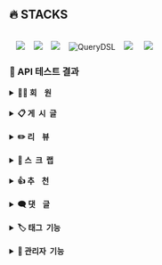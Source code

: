 ## 🔥 STACKS

<br>
&nbsp;&nbsp;&nbsp;<img src="https://img.shields.io/badge/Spring Security-6DB33F?style=flat&logo=springsecurity&logoColor=white&color=darkgreen"/></a></a>
&nbsp;&nbsp;&nbsp;<img src="https://img.shields.io/badge/Spring Boot-6DB33F?style=flat&logo=springBoot&logoColor=white&color=green"/></a></a>
&nbsp;&nbsp;&nbsp;<img src="https://img.shields.io/badge/Spring JPA-6DB33F?style=flat&logo=spring JPA&logoColor=white&color=green"/></a></a>
&nbsp;&nbsp;&nbsp;<img src="https://img.shields.io/badge/QueryDSL-%231785D1.svg?&style=flat&logo=QueryDSL&logoColor=white" alt="QueryDSL"/></a>
&nbsp;&nbsp;&nbsp;<img src="https://img.shields.io/badge/Amazon AWS-232F3E?style=flat&logo=AmazonAWS&logoColor=black&color=orange"/></a></a>
&nbsp;&nbsp;&nbsp;&nbsp;<img src="https://img.shields.io/badge/Amazon S3-569A31?style=flat&logo=Amazon S3&logoColor=white&color=red"/></a></a>
<br>

### 📌 API 테스트 결과

<details>
<summary><b>🫅🏻 회&nbsp;&nbsp;&nbsp;&nbsp;원</b></summary><br>
    <div>
         <details>
         <summary><b>KMS_001_USER_001. 회원 가입</b></summary>
                  <br>
         <p><b>➡️ 회원이 회원 정보 [ 이메일, 패스워드, 이름, 닉네임 ] 를<br>
 &nbsp;&nbsp;&nbsp;　입력하여 회원 가입을 진행한다.</b></p><br>
         <p><img src="https://github.com/beyond-sw-camp/be02-fin-BuildUp-KMS/assets/148943354/76ebda5a-aec9-4cfc-a1c7-aab563364a4e"/></p>
         </details><br>
          <details>
         <summary><b>KMS_003_USER-003. 이메일 인증</b></summary>
                  <br>
         <p><b>➡️ 회원이 메일함으로 온 이메일을 클릭하여 이메일 인증을 진행한다.</b></p><br>
         <p><img src="https://github.com/beyond-sw-camp/be02-fin-BuildUp-KMS/assets/148943354/e08b7dca-4261-4174-a75f-963e6e61cd15"/></p>
         </details><br>
	 <details>
         <summary><b>KMS_004_USER_004. 일반 로그인</b></summary>
                  <br>
         <p><b>➡️ 회원이 [ 이메일, 패스워드 ] 를 입력하여 로그인을 시도한다.</b></p><br>
         <p><img src="https://github.com/beyond-sw-camp/be02-fin-BuildUp-KMS/assets/148943354/8b7342b5-fd5b-4aed-8a18-6204e412a8bf"/></p>
         </details><br>
	 <details>
         <summary><b>KMS_006_USER-006. 회원 정보 수정</b></summary>
                  <br>
         <p><b>➡️ 회원이 수정하고 싶은 내용 [ 닉네임, 비밀번호 ] 을 입력하여 본인의 회원 정보를 수정한다.</b></p><br>
         <p><img src="https://github.com/beyond-sw-camp/be02-fin-BuildUp-KMS/assets/148943354/e5363cf7-1bca-4ad6-b490-377c6dafc2f6"/></p>
         </details><br>
	 <details>
         <summary><b>KMS_007_USER-007. 회원 탈퇴</b></summary>
                  <br>
         <p><b>➡️ 회원이 회원 IDX를 통해 회원 탈퇴를 진행한다.</b></p><br>
         <p><img src="https://github.com/beyond-sw-camp/be02-fin-BuildUp-KMS/assets/148943354/ac3e7b83-feee-4ab4-8f85-ae7bec007bc8"/></p>
         </details><br>
</details>

<br>

<details>

<summary><b>📋 게&nbsp;&nbsp;시&nbsp;&nbsp;글</b></summary><br>
    <div>
	 <details>
         <summary><b>KMS_008_SEARCH_001. 게시글 검색</b></summary>
                  <br>
         <p><b>➡️ 회원이 검색창에 원하는 단어를 입력하여 게시글 목록을 조회할 수 있다.</b></p><br>
         <p><img src="https://github.com/beyond-sw-camp/be02-fin-BuildUp-KMS/assets/148943354/e0ef7068-436c-4dd3-ad63-e0aadd2a3a99"/></p>
         </details><br>
	 <details>
         <summary><b>KMS_009_BOARD_001. 게시글 작성</b></summary>
                  <br>
         <p><b>➡️ 회원이 공유하고자 하는 게시글을 작성할 수 있다.</b></p><br>
         <p><img src="https://github.com/beyond-sw-camp/be02-fin-BuildUp-KMS/assets/148943354/5810155e-5d84-40c3-ab75-1eb01b02e100"/></p>
         </details><br>
	 <details>
         <summary><b>KMS_010_BOARD_002. 게시글 상세 조회</b></summary>
                  <br>
         <p><b>➡️ 모든 사용자가 게시글의 상세 내용을 조회할 수 있다.</b></p><br>
         <p><img src="https://github.com/beyond-sw-camp/be02-fin-BuildUp-KMS/assets/148943354/6b25d077-91e9-4c8f-ab3f-4d6f2dd729d6"/></p>
         </details><br>
	 <details>
         <summary><b>KMS_011_BOARD_003 게시판 카테고리별 조회</b></summary>
                  <br>
         <p><b>➡️ 모든 사용자가 게시판 카테고리별 게시글을 조회할 수 있다.</b></p><br>
         <p><img src="https://github.com/beyond-sw-camp/be02-fin-BuildUp-KMS/assets/148943354/3aff27f6-fcff-47df-b0ef-869faa371c3d"/></p>
         </details><br>
	 <details>
         <summary><b>KMS_012_BOARD_004. 카테고리 별 본인 게시글 목록 조회</b></summary>
                  <br>
         <p><b>➡️ 회원 ( 인증회원, 일반회원 ) 이 자신이 작성한 게시글의 목록을 "마이페이지" 에서 카테고리 별로 조회할 수 있다.<br>  ➡️ 카테고리 목록 : 지식, QnA, 스터디 모집</b></p><br>
         <p><img src="https://github.com/beyond-sw-camp/be02-fin-BuildUp-KMS/assets/148943354/8b257b48-b7f6-4000-9c74-f9395d18fade"/></p>
         </details><br>
	 <details>
         <summary><b>KMS_017_BOARD_009. 태그 별 조회</b></summary>
                  <br>
         <p><b>➡️ 모든 사용자가 태그 별 게시글을 조회할 수 있다.</b></p><br>
         <p><img src="https://github.com/beyond-sw-camp/be02-fin-BuildUp-KMS/assets/148943354/2068b76b-b523-42c4-81dd-f32c7fb82cb6"/></p>
         </details><br>
	 <details>
         <summary><b>KMS_022_BOARD_014. 게시글 수정</b></summary>
                  <br>
         <p><b> ➡️ 회원 ( 인증회원, 일반회원 ) 이 등록한 자신의 게시글을 수정할 수 있다.<br>
                ➡️ 수정 가능 항목 : 카테고리, 태그, 제목, 본문</b></p><br>
         <p><img src="https://github.com/beyond-sw-camp/be02-fin-BuildUp-KMS/assets/148943354/99ebd39d-addd-4c18-9bdf-7c4e8ffd83a0"/></p>
         </details><br>
	 <details>
         <summary><b>KMS_023_BOARD_015. 게시글 삭제</b></summary>
                  <br>
         <p><b> ➡️ 회원 ( 인증회원, 일반회원 ) 이 등록한 자신의 게시글을 삭제할 수 있다.<br>
                ➡️ 삭제한 게시글은 DB에서 status가 true -> false 로 변경된다.</b></p><br>
         <p><img src="https://github.com/beyond-sw-camp/be02-fin-BuildUp-KMS/assets/148943354/bc5089e0-1f2c-4234-9228-dd69634a1b5a"/></p>
         </details><br>
         </details>

<br>

<details>
<summary><b>✏️ 리&nbsp;&nbsp;&nbsp;&nbsp;뷰</b></summary><br>
	 <details>
         <summary><b>KMS_024_REVIEW_001. 후기 작성</b></summary>
                  <br>
         <p><b> ➡️ 인증회원이 후기 카테고리 2개 ( 과정 후기, 강사 후기 ) 중 1개를 선택할 수 있다.<br>
                ➡️ 인증회원이 수강중인 또는 수강했던 과정명을 입력할 수 있다.<br>
                ➡️ 선택한 카테고리에 대한 후기를 [ 제목, 평점, 내용 ] 을 입력하여 작성할 수 있다.<br>
                ➡️ 후기 작성 시 이미지 첨부도 가능하다.</b></p><br>
         <p><img src="https://github.com/beyond-sw-camp/be02-fin-BuildUp-KMS/assets/148943354/2a6d9e3b-b636-4525-8119-4401b8d10d40"/></p>
         </details><br>
	 <details>
         <summary><b>KMS_025_REVIEW_002. 후기 상세 조회</b></summary>
                  <br>
         <p><b> ➡️ 모든 사용자가 후기의 상세 내용을 조회할 수 있다.</b></p><br>
         <p><img src="https://github.com/beyond-sw-camp/be02-fin-BuildUp-KMS/assets/148943354/600177cf-6b20-41b0-a28c-6a9ff30b93fb"/></p>
         </details><br>
	 <details>
         <summary><b>KMS_026_REVIEW_003. 후기 카테고리 별 조회</b></summary>
                  <br>
         <p><b> ➡️ 모든 사용자가 후기 카테고리별 게시글을 최신순으로 조회할 수 있다. <br>
                ➡️ 카테고리 목록 : 과정 후기, 강사 후기</b></p><br>
         <p><img src="https://github.com/beyond-sw-camp/be02-fin-BuildUp-KMS/assets/148943354/c3355682-fc7a-4eb3-a6ef-04ababc95fae"/></p>
         </details><br>
	 <details>
         <summary><b>KMS_027_REVIEW_004. 카테고리 별 본인 후기 목록 조회</b></summary>
                  <br>
         <p><b> ➡️ 인증회원이 자신이 작성한 후기글의 목록을 "마이페이지" 에서 카테고리 별로 조회할 수 있다.<br>
                ➡️ 카테고리 목록 : 과정 후기, 강사 후기</b></p><br>
         <p><img src="https://github.com/beyond-sw-camp/be02-fin-BuildUp-KMS/assets/148943354/adda2859-6528-4ea0-bcb4-84ff692d7242"/></p>
         </details><br>
	 <details>
         <summary><b>KMS_032_REVIEW_009. 후기 수정</b></summary>
                  <br>
         <p><b> ➡️ 인증회원이 등록한 후기를 수정할 수 있다.<br>
                ➡️ 부트캠프 과정명, 후기 및 평점을 입력하지 않으면 후기가 수정되지 않는다.</b></p><br>
         <p><img src="https://github.com/beyond-sw-camp/be02-fin-BuildUp-KMS/assets/148943354/2ba89eda-7507-4705-84ba-567d48750e27"/></p>
         </details><br>
	 <details>
    <summary><b>KMS_033_REVIEW_010. 후기 삭제</b></summary>
                  <br>
         <p><b> ➡️ 인증회원 이 등록한 후기를 삭제할 수 있다.<br>
                ➡️ 삭제한 후기는 DB에서 status가 true -> false 로 변경된다.</b></p><br>
         <p><img src="https://github.com/beyond-sw-camp/be02-fin-BuildUp-KMS/assets/148943354/fad9a5a6-6c3a-40ac-aaf5-ef8067c3f769"/></p>
         </details><br>
       </details>

<br>
<details>
<summary><b>🔖 스&nbsp;&nbsp;크&nbsp;&nbsp;랩</b></summary><br>
 <details>
         <summary><b>KMS_040_SCRAP_001. [ 게시글 ] 스크랩 등록</b>
         </summary>
                  <br>
         <p><b>  ➡️ 회원(인증회원, 일반회원) 이 게시글 상세 페이지에서 나중에 다시 보고싶은 게시글을 스크랩할 수 있다.<br>
       ➡️ 스크랩한 게시글은 내 활동내역에서 확인 할 수 있다.</b>
       </p><br>
         <p><img src="https://github.com/beyond-sw-camp/be02-fin-BuildUp-KMS/assets/148943354/23916785-0d79-4254-84bd-b90c24db5ee6"/></p>
         </details><br>
         <details>
         <summary><b>KMS_041_SCRAP_002. [ 게시글 ] 스크랩 목록 조회</b>
         </summary>
                  <br>
         <p><b>   ➡️ 회원(인증회원, 일반회원) 이 나의 활동내역에서 스크랩한 게시글 목록을 카테고리별로 조회할 수 있다.<br>
              ➡️ 카테고리 목록 : 지식공유, QnA, 스터디<br>
              ➡️ 비회원은 조회를 할 수 없다.</b>
       </p><br>
         <p><img src="https://github.com/beyond-sw-camp/be02-fin-BuildUp-KMS/assets/148943354/b46e4e03-2226-4343-aef8-6399eba27280"/></p>
         </details><br>
         <details>
         <summary><b>KMS_042_SCRAP_003. [ 게시글 ] 스크랩 여부 조회</b>
         </summary>
                  <br>
         <p><b>    ➡️ 회원(인증회원, 일반회원) 이 게시글 스크랩을 했는지 여부를 조회할 수 있다.<br>
 ➡️ 비회원은 조회를 할 수 없다.</b>
       </p><br>
         <p><img src="https://github.com/beyond-sw-camp/be02-fin-BuildUp-KMS/assets/148943354/5b85af29-5bff-4311-8035-f52ece97ab9d"/></p>
         </details><br>
            <details>
         <summary><b>KMS_043_SCRAP_004. [ 게시글 ] 스크랩 삭제</b>
         </summary>
                  <br>
         <p><b>     ➡️ 회원(인증회원, 일반회원) 이 게시글 상세 페이지에서 게시글에 대한 스크랩을 삭제할 수 있다.<br>
 ➡️ 회원(인증회원, 일반회원) 이 내 활동내역에서 게시글에 대한 스크랩을 삭제할 수 있다.</b>
       </p><br>
         <p><img src="https://github.com/beyond-sw-camp/be02-fin-BuildUp-KMS/assets/148943354/716194cc-c595-4bf4-990c-cbdafd72e107"/></p>
         </details><br>
              <details>
         <summary><b>KMS_044_SCRAP_005. [ 후기글 ] 스크랩 등록</b>
         </summary>
                  <br>
         <p><b>      ➡️ 회원(인증회원, 일반회원) 이 후기글 상세 페이지에서 나중에 다시 보고싶은 후기글을 스크랩할 수 있다.<br>
 ➡️ 스크랩한 후기글은 내 활동내역에서 확인 할 수 있다.</b>
       </p><br>
         <p><img src="https://github.com/beyond-sw-camp/be02-fin-BuildUp-KMS/assets/148943354/10f24fd6-6624-4872-bea5-a44da48c013c"/></p>
         </details><br>
          <details>
         <summary><b>KMS_045_SCRAP_006. [ 후기글 ] 스크랩 목록 조회</b>
         </summary>
                  <br>
         <p><b>       ➡️ 회원(인증회원, 일반회원) 이 나의 활동내역에서 스크랩한 후기글 목록을 카테고리별로 조회할 수 있다.<br>
 ➡️ 카테고리 목록 : 과정 후기, 강사 후기<br>
 ➡️ 비회원은 조회를 할 수 없다.</b>
       </p><br>
         <p><img src="https://github.com/beyond-sw-camp/be02-fin-BuildUp-KMS/assets/148943354/a2315106-e192-4e87-8d2c-5c7d7d9bfd95"/></p>
         </details><br>
     <details>
         <summary><b>KMS_046_SCRAP_007. [ 후기글 ] 스크랩 여부 조회</b>
         </summary>
                  <br>
         <p><b>        ➡️ 회원(인증회원, 일반회원) 이 후기글 스크랩을 했는지 여부를 조회할 수 있다.<br>
 ➡️ 비회원은 조회를 할 수 없다.</b>
       </p><br>
         <p><img src="https://github.com/beyond-sw-camp/be02-fin-BuildUp-KMS/assets/148943354/b213201e-03e1-4f02-99c2-8b8229d81e42"/></p>
         </details><br>
          <details>
         <summary><b>KMS_047_SCRAP_008. [ 후기글 ] 스크랩 삭제</b>
         </summary>
                  <br>
         <p><b>         ➡️ 회원(인증회원, 일반회원) 이 후기글 상세 페이지에서 후기글에 대한 스크랩을 삭제할 수 있다.<br>
 ➡️ 회원(인증회원, 일반회원) 이 내 활동내역에서 후기글에 대한 스크랩을 삭제할 수 있다.</b>
       </p><br>
         <p><img src="https://github.com/beyond-sw-camp/be02-fin-BuildUp-KMS/assets/148943354/a4a84222-440f-4c98-a70a-c684ec58db38"/></p>
         </details><br>
                </details>

<br>
<details>
<summary><b>👍 추&nbsp;&nbsp;&nbsp;&nbsp;천</b></summary><br>
              <details>
         <summary><b>KMS_048_UP_001. [ 게시글 ] 추천 클릭</b>
         </summary>
                  <br>
         <p><b> ➡️ 회원(인증회원, 일반회원) 이 게시글에 추천 버튼을 클릭할 수 있다.<br>
 ➡️ 비회원은 추천 버튼을 클릭할 수 없다.
 ➡️ 추천은 1회만 가능하다.</b>
       </p><br>
         <p><img src="https://github.com/beyond-sw-camp/be02-fin-BuildUp-KMS/assets/148943354/f346d432-a9a8-40ef-b845-cfbf8a756f10"/></p>
         </details><br>
                 <details>
         <summary><b>KMS_049_UP_002. [ 게시글 ] 추천 여부 조회</b>
         </summary>
                  <br>
         <p><b>  ➡️ 회원(인증회원, 일반회원) 이 게시글 추천을 했는지 여부를 조회할 수 있다.<br>
 ➡️ 비회원은 조회를 할 수 없다.</b>
       </p><br>
         <p><img src="https://github.com/beyond-sw-camp/be02-fin-BuildUp-KMS/assets/148943354/8d55e6ac-bcf4-4efa-bb23-385af6668949"/></p>
         </details><br>
                    <details>
         <summary><b>KMS_050_UP_003. [ 게시글 ] 추천 취소</b>
         </summary>
                  <br>
         <p><b> ➡️ 회원(인증회원, 일반회원) 이 게시글에 클릭한 추천 버튼을 취소할 수 있다.<br>
 ➡️ 비회원은 추천 버튼을 클릭 취소할 수 없다.</b>
       </p><br>
         <p><img src="https://github.com/beyond-sw-camp/be02-fin-BuildUp-KMS/assets/148943354/16058172-9101-4d41-9ea7-3a5187997190"/></p>
         </details><br>
              <details>
         <summary><b>KMS_051_UP_004. [ 후기글 ] 추천 클릭</b>
         </summary>
                  <br>
         <p><b>  ➡️ 회원(인증회원, 일반회원) 이 후기글에 추천 버튼을 클릭할 수 있다.<br>
 ➡️ 비회원은 추천 버튼을 클릭할 수 없다.
 ➡️ 추천은 1회만 가능하다.</b>
       </p><br>
         <p><img src="https://github.com/beyond-sw-camp/be02-fin-BuildUp-KMS/assets/148943354/c40b4b66-e081-4551-aaee-0a42a8da4110"/></p>
         </details><br>
               <details>
         <summary><b>KMS_052_UP_005. [ 후기글 ] 추천 여부 조회</b>
         </summary>
                  <br>
         <p><b>  ➡️ 회원(인증회원, 일반회원) 이 후기글 추천을 했는지 여부를 조회할 수 있다.<br>
 ➡️ 비회원은 조회를 할 수 없다.</b>
       </p><br>
         <p><img src="https://github.com/beyond-sw-camp/be02-fin-BuildUp-KMS/assets/148943354/5e18837a-b271-4913-b4e4-dd5f881b0b18"/></p>
         </details><br>
                    <details>
         <summary><b>KMS_053_UP_006. [ 후기글 ] 추천 취소</b>
         </summary>
                  <br>
         <p><b>   ➡️ 회원(인증회원, 일반회원) 이 후기글에 클릭한 추천 버튼을 취소할 수 있다.<br>
 ➡️ 비회원은 추천 버튼을 클릭 취소할 수 없다.</b>
       </p><br>
         <p><img src="https://github.com/beyond-sw-camp/be02-fin-BuildUp-KMS/assets/148943354/8bbc9984-f04e-47da-9fab-c3d370afdca3"/></p>
         </details><br>
        </details>
<br>
<details>
<summary><b>🗨️ 댓&nbsp;&nbsp;&nbsp;&nbsp;글</b></summary><br>
                     <details>
         <summary><b>KMS_054_COMMENT_001. [ 게시글 ] 댓글 작성</b>
         </summary>
                  <br>
         <p><b>    ➡️ 회원(인증회원, 일반회원) 이 게시글에 댓글을 작성할 수 있다.<br>
 ➡️ 비회원은 댓글을 작성할 수 없다.</b>
       </p><br>
         <p><img src="https://github.com/beyond-sw-camp/be02-fin-BuildUp-KMS/assets/148943354/628e057d-bc7c-4f56-81ec-55fe247f4f1f"/></p>
         </details><br>
            <details>
         <summary><b>KMS_055_COMMENT_002. [ 게시글 ] 대댓글 작성</b>
         </summary>
                  <br>
         <p><b>     ➡️ 회원(인증회원, 일반회원) 이 게시글 댓글에 대댓글을 작성할 수 있다.<br>
 ➡️ 비회원은 댓글을 작성할 수 없다.</b>
       </p><br>
         <p><img src="https://github.com/beyond-sw-camp/be02-fin-BuildUp-KMS/assets/148943354/f6dce0f6-4b94-4487-b657-6b7ca334a3b7"/></p>
         </details><br>
                   <details>
         <summary><b>KMS_056_COMMENT_003. [ 게시글 ] 댓글 조회</b>
         </summary>
                  <br>
         <p><b>      ➡️ 회원(인증회원, 일반회원) 또는 비회원이 게시글에 달린 댓글 목록을 조회할 수 있다.</b>
       </p><br>
         <p><img src="https://github.com/beyond-sw-camp/be02-fin-BuildUp-KMS/assets/148943354/7ccba43a-1d7f-473d-bc81-b79c4b94f9e8"/></p>
         </details><br>
                     <details>
         <summary><b>KMS_057_COMMENT_004. [ 게시글 ] 댓글 수정</b>
         </summary>
                  <br>
         <p><b>       ➡️ 회원(인증회원, 일반회원) 이 게시글에 등록한 댓글을 수정할 수 있다.</b>
       </p><br>
         <p><img src="https://github.com/beyond-sw-camp/be02-fin-BuildUp-KMS/assets/148943354/8547a644-c62a-42a0-863a-87f722512038"/></p>
         </details><br>
                              <details>
         <summary><b>KMS_058_COMMENT_005. [ 게시글 ] 댓글 삭제</b>
         </summary>
                  <br>
         <p><b>       ➡️ 회원(인증회원, 일반회원) 이 게시글에 등록한 댓글을 삭제할 수 있다.<br>
 ➡️ 삭제한 댓글은 되돌릴 수 없다.</b>
       </p><br>
         <p><img src="https://github.com/beyond-sw-camp/be02-fin-BuildUp-KMS/assets/148943354/2aaa466f-ee8c-41aa-bb23-520c21fd402a"/></p>
         </details><br>
                                   <details>
         <summary><b>KMS_059_COMMENT_006. [ 후기글 ] 댓글 작성</b>
         </summary>
                  <br>
         <p><b> ➡️ 회원(인증회원, 일반회원) 이 후기글에 댓글을 작성할 수 있다.<br>
 ➡️ 비회원은 댓글을 작성할 수 없다.</b>
       </p><br>
         <p><img src="https://github.com/beyond-sw-camp/be02-fin-BuildUp-KMS/assets/148943354/65d95504-cdeb-4c12-b521-bd1e08f6a140"/></p>
         </details><br>
                                   <details>
         <summary><b>KMS_060_COMMENT_007. [ 후기글 ] 대댓글 작성</b>
         </summary>
                  <br>
         <p><b>  ➡️ 회원(인증회원, 일반회원) 이 후기글 댓글에 대댓글을 작성할 수 있다. <br>
 ➡️ 비회원은 댓글을 작성할 수 없다.</b>
       </p><br>
         <p><img src="https://github.com/beyond-sw-camp/be02-fin-BuildUp-KMS/assets/148943354/70af2bd9-6790-4597-bb15-64d5ae6be6a8"/></p>
         </details><br>
                                     <details>
         <summary><b>KMS_061_COMMENT_008. [ 후기글 ] 댓글 조회</b>
         </summary>
                  <br>
         <p><b> ➡️ 회원(인증회원, 일반회원) 또는 비회원이 후기글에 달린 댓글 목록을 조회할 수 있다.</b>
       </p><br>
         <p><img src="https://github.com/beyond-sw-camp/be02-fin-BuildUp-KMS/assets/148943354/ed97716e-ea85-482f-83fc-fbe4b8c2d46e"/></p>
         </details><br>
                                            <details>
         <summary><b>KMS_062_COMMENT_009. [ 후기글 ] 댓글 수정</b>
         </summary>
                  <br>
         <p><b>  ➡️ 회원(인증회원, 일반회원) 이 후기글에 등록한 댓글을 수정할 수 있다.</b>
       </p><br>
         <p><img src="https://github.com/beyond-sw-camp/be02-fin-BuildUp-KMS/assets/148943354/7b515939-c75b-4142-a9db-b64f04b22f45"/></p>
         </details><br>
                                                     <details>
         <summary><b>KMS_063_COMMENT_010. [ 후기글 ] 댓글 삭제</b>
         </summary>
                  <br>
         <p><b> ➡️ 회원(인증회원, 일반회원) 이 후기글에 등록한 댓글을 삭제할 수 있다. <br>
 ➡️ 삭제한 댓글은 되돌릴 수 없다.</b>
       </p><br>
         <p><img src="https://github.com/beyond-sw-camp/be02-fin-BuildUp-KMS/assets/148943354/2bf5c09a-ce2c-4f59-a626-5fba8a98153c"/></p>
         </details><br>
          </details>
<br>
<details>
<summary><b>🏷️ 태그&nbsp;&nbsp;기능</b></summary><br>
                     <details>
         <summary><b>KMS_064_HOTTAG_001. 인기 태그 조회</b>
         </summary>
                  <br>
         <p><b>  ➡️ 모든 사용자가 많이 사용된 태그를 5위까지 조회할 수 있다.</b>
       </p><br>
         <p><img src="https://github.com/beyond-sw-camp/be02-fin-BuildUp-KMS/assets/148943354/8800f5af-3307-410c-ac6b-aad6b3afcb2f"/></p>
         </details><br>
          </details>

<br>
<details>
<summary><b>👑 관리자&nbsp;&nbsp;기능</b></summary><br>
                     <details>
         <summary><b>KMS_065_ADMIN_001. [관리자] 회원가입</b>
         </summary>
                  <br>
         <p><b>   ➡️ 관리자가 [ 이메일, 패스워드, 이름 ] 을 입력하여 회원가입 할 수 있다.</b>
       </p><br>
         <p><img src="https://github.com/beyond-sw-camp/be02-fin-BuildUp-KMS/assets/148943354/00476ac0-835d-4d36-966b-e65b3cde7482"/></p>
         </details><br>
            <details>
         <summary><b>KMS_066_ADMIN_002. [관리자] 로그인</b>
         </summary>
                  <br>
         <p><b>   ➡️ 관리자가 [ 이메일, 패스워드 ] 를 입력하여 로그인 할 수 있다.</b>
       </p><br>
         <p><img src="https://github.com/beyond-sw-camp/be02-fin-BuildUp-KMS/assets/148943354/8ceb33f7-2477-421f-8f0d-868a5b10e8c3"/></p>
         </details><br>
                <details>
         <summary><b>KMS_067_ADMIN_003. 회원 삭제</b>
         </summary>
                  <br>
         <p><b>    ➡️ 관리자가 회원의 상태를 DB에서 false로 변경할 수 있다.<br>
                     ➡️ 회원이 허위 인증을 하거나 과도한 비방, 욕설 등의 게시글, 댓글 등을 남기는 경우 관리자가 비활성화 처리할 수 있다.</b>
</p><br>
         <p><img src="https://github.com/beyond-sw-camp/be02-fin-BuildUp-KMS/assets/148943354/00b76dd9-79e0-4541-9bae-5b984341035b"/></p>
         </details><br>
    <details>
         <summary><b>KMS_068_ADMIN_004. 회원 목록 조회</b>
         </summary>
                  <br>
         <p><b>    ➡️ 관리자가 가입한 회원의 전체 목록을 조회할 수 있다.</b>
       </p><br>
         <p><img src="https://github.com/beyond-sw-camp/be02-fin-BuildUp-KMS/assets/148943354/c2216c76-d92f-44c5-b40e-e94d1c09bd95"/></p>
         </details><br>
          <details>
         <summary><b>KMS_069_ADMIN_005. 게시판 카테고리 등록</b>
         </summary>
                  <br>
         <p><b>    ➡️ 관리자가 게시판의 카테고리를 등록할 수 있다. ( 지식공유, QnA, 스터디 모집  + 추가 시)</b>
       </p><br>
         <p><img src="https://github.com/beyond-sw-camp/be02-fin-BuildUp-KMS/assets/148943354/4dffd519-1a61-4bcf-9a25-166ff57a5872"/></p>
         </details><br>
          <details>
         <summary><b>KMS_070_ADMIN_006. 게시판 카테고리 목록 조회</b>
         </summary>
                  <br>
         <p><b>   ➡️ 관리자가 게시판의 카테고리 목록을 조회할 수 있다.</b>
       </p><br>
         <p><img src="https://github.com/beyond-sw-camp/be02-fin-BuildUp-KMS/assets/148943354/b65a3481-0727-4d4c-a243-e11b4ee0ad3d"/></p>
         </details><br>
   <details>
         <summary><b>KMS_071_ADMIN_007. 게시판 카테고리 수정</b>
         </summary>
                  <br>
         <p><b> ➡️ 관리자가 게시판의 카테고리를 수정할 수 있다.</b>
       </p><br>
         <p><img src="https://github.com/beyond-sw-camp/be02-fin-BuildUp-KMS/assets/148943354/84080870-8263-4f5d-b134-ca896827fdee"/></p>
         </details><br>
          <details>
         <summary><b>KMS_072_ADMIN_008. 게시판 카테고리 삭제</b>
         </summary>
                  <br>
         <p><b> ➡️ 관리자가 게시판의 카테고리를 삭제할 수 있다.</b>
       </p><br>
         <p><img src="https://github.com/beyond-sw-camp/be02-fin-BuildUp-KMS/assets/148943354/a31ea808-12b0-44de-a88f-3efbb700b97f"/></p>
         </details><br>
                <details>
         <summary><b>KMS_073_ADMIN_009. 후기 카테고리 등록</b>
         </summary>
                  <br>
         <p><b>  ➡️ 관리자가 후기의 카테고리를 등록할 수 있다. ( 과정 후기, 강사 후기 + 추가 시)</b>
       </p><br>
         <p><img src="https://github.com/beyond-sw-camp/be02-fin-BuildUp-KMS/assets/148943354/9be69237-feee-4f4e-9d68-19f06c2e733a"/></p>
         </details><br>
                      <details>
         <summary><b>KMS_074_ADMIN_010. 후기 카테고리 목록 조회</b>
         </summary>
                  <br>
         <p><b>   ➡️ 관리자가 후기의 카테고리 목록을 조회할 수 있다.</b>
       </p><br>
         <p><img src="https://github.com/beyond-sw-camp/be02-fin-BuildUp-KMS/assets/148943354/3af8f12b-f910-4bc4-8c63-091ca79cf329"/></p>
         </details><br>
                  <details>
         <summary><b>KMS_075_ADMIN_011. 후기 카테고리 수정</b>
         </summary>
                  <br>
         <p><b> ➡️ 관리자가 후기의 카테고리를 수정할 수 있다.</b>
       </p><br>
         <p><img src="https://github.com/beyond-sw-camp/be02-fin-BuildUp-KMS/assets/148943354/7f61cf59-9b7e-4688-ad75-580c6be2ecb7"/></p>
         </details><br>
                         <details>
         <summary><b>KMS_076_ADMIN_012. 후기 카테고리 삭제</b>
         </summary>
                  <br>
         <p><b>  ➡️ 관리자가 후기의 카테고리를 삭제할 수 있다.</b>
       </p><br>
         <p><img src="https://github.com/beyond-sw-camp/be02-fin-BuildUp-KMS/assets/148943354/9ebdd77f-6dab-4b29-a531-4b653a62c3a2"/></p>
         </details><br>
                  <details>
         <summary><b>KMS_077_ADMIN_013. 태그 등록</b>
         </summary>
                  <br>
         <p><b>  ➡️ 관리자가 태그를 등록할 수 있다. ( EX : #백엔드 )</b>
       </p><br>
         <p><img src="https://github.com/beyond-sw-camp/be02-fin-BuildUp-KMS/assets/148943354/da067cbc-c460-4f12-867b-7298508e4504"/></p>
         </details><br>
                      <details>
         <summary><b>KMS_078_ADMIN_014. 태그목록 조회</b>
         </summary>
                  <br>
         <p><b>  ➡️ 관리자가 태그 목록을 조회할 수 있다.</b>
       </p><br>
         <p><img src="https://github.com/beyond-sw-camp/be02-fin-BuildUp-KMS/assets/148943354/177b8be9-4b7f-4e71-8a73-87b0b6b89734"/></p>
         </details><br>
                               <details>
         <summary><b>KMS_079_ADMIN_015. 태그 수정</b>
         </summary>
                  <br>
         <p><b>   ➡️ 관리자가 태그를 수정할 수 있다.</b>
       </p><br>
         <p><img src="https://github.com/beyond-sw-camp/be02-fin-BuildUp-KMS/assets/148943354/0296b6b5-5fab-41ab-aa16-26dfde97b313"/></p>
         </details><br>
                             <details>
         <summary><b>KMS_080_ADMIN_016. 태그 삭제</b>
         </summary>
                  <br>
         <p><b> ➡️ 관리자가 태그를 삭제할 수 있다.</b>
       </p><br>
         <p><img src="https://github.com/beyond-sw-camp/be02-fin-BuildUp-KMS/assets/148943354/cd913c63-7051-4a68-8867-645043ef7192"/></p>
         </details><br>
